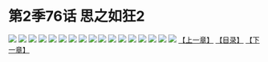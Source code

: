 # 第2季76话 思之如狂2
![](https://s2.baozimh.com/scomic/sanyanxiaotianlu-samanhua/0/525-1tn3/1.jpg)
![](https://s2.baozimh.com/scomic/sanyanxiaotianlu-samanhua/0/525-1tn3/2.jpg)
![](https://s2.baozimh.com/scomic/sanyanxiaotianlu-samanhua/0/525-1tn3/3.jpg)
![](https://s2.baozimh.com/scomic/sanyanxiaotianlu-samanhua/0/525-1tn3/4.jpg)
![](https://s2.baozimh.com/scomic/sanyanxiaotianlu-samanhua/0/525-1tn3/5.jpg)
![](https://s2.baozimh.com/scomic/sanyanxiaotianlu-samanhua/0/525-1tn3/6.jpg)
![](https://s2.baozimh.com/scomic/sanyanxiaotianlu-samanhua/0/525-1tn3/7.jpg)
![](https://s2.baozimh.com/scomic/sanyanxiaotianlu-samanhua/0/525-1tn3/8.jpg)
![](https://s2.baozimh.com/scomic/sanyanxiaotianlu-samanhua/0/525-1tn3/9.jpg)
![](https://s2.baozimh.com/scomic/sanyanxiaotianlu-samanhua/0/525-1tn3/10.jpg)
![](https://s2.baozimh.com/scomic/sanyanxiaotianlu-samanhua/0/525-1tn3/11.jpg)
![](https://s2.baozimh.com/scomic/sanyanxiaotianlu-samanhua/0/525-1tn3/12.jpg)
![](https://s2.baozimh.com/scomic/sanyanxiaotianlu-samanhua/0/525-1tn3/13.jpg)
![](https://s2.baozimh.com/scomic/sanyanxiaotianlu-samanhua/0/525-1tn3/14.jpg)
![](https://s2.baozimh.com/scomic/sanyanxiaotianlu-samanhua/0/525-1tn3/15.jpg)
![](https://s2.baozimh.com/scomic/sanyanxiaotianlu-samanhua/0/525-1tn3/16.jpg)
![](https://s2.baozimh.com/scomic/sanyanxiaotianlu-samanhua/0/525-1tn3/17.jpg)
[【上一章】](./525.md)
[【目录】](./README.md)
[【下一章】](./527.md)
